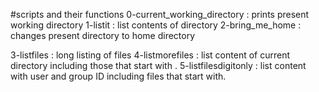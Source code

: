 #scripts and their functions
0-current_working_directory : prints present working directory
1-listit : list contents of directory
2-bring_me_home : changes present directory to home directory

3-listfiles : long listing of files
4-listmorefiles : list content of current directory including those that start with .
5-listfilesdigitonly : list content with user and group ID including files that start with.
